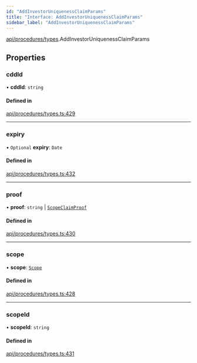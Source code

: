 ```yaml
---
id: "AddInvestorUniquenessClaimParams"
title: "Interface: AddInvestorUniquenessClaimParams"
sidebar_label: "AddInvestorUniquenessClaimParams"
---
```


[api/procedures/types](../../../../../modules/API/Procedures/Types/Types.md).AddInvestorUniquenessClaimParams

## Properties

### cddId

• **cddId**: `string`

#### Defined in

[api/procedures/types.ts:429](https://github.com/PolymeshAssociation/polymesh-sdk/blob/372a67e5d/src/api/procedures/types.ts#L429)

___

### expiry

• `Optional` **expiry**: `Date`

#### Defined in

[api/procedures/types.ts:432](https://github.com/PolymeshAssociation/polymesh-sdk/blob/372a67e5d/src/api/procedures/types.ts#L432)

___

### proof

• **proof**: `string` \| [`ScopeClaimProof`](../ScopeClaimProof/ScopeClaimProof.md)

#### Defined in

[api/procedures/types.ts:430](https://github.com/PolymeshAssociation/polymesh-sdk/blob/372a67e5d/src/api/procedures/types.ts#L430)

___

### scope

• **scope**: [`Scope`](../../../../Types/Scope/Scope.md)

#### Defined in

[api/procedures/types.ts:428](https://github.com/PolymeshAssociation/polymesh-sdk/blob/372a67e5d/src/api/procedures/types.ts#L428)

___

### scopeId

• **scopeId**: `string`

#### Defined in

[api/procedures/types.ts:431](https://github.com/PolymeshAssociation/polymesh-sdk/blob/372a67e5d/src/api/procedures/types.ts#L431)
